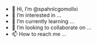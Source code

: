- 👋 Hi, I’m @spahnlcgomollxi
- 👀 I’m interested in ...
- 🌱 I’m currently learning ...
- 💞️ I’m looking to collaborate on ...
- 📫 How to reach me ...

<!---
spahnlcgomollxi/spahnlcgomollxi is a ✨ special ✨ repository because its `README.md` (this file) appears on your GitHub profile.
You can click the Preview link to take a look at your changes.
--->
